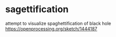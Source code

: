 # sagettification
attempt to visualize spaghettification of black hole
https://openprocessing.org/sketch/1444187
